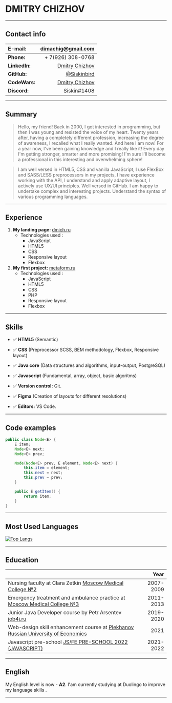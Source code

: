 # DMITRY CHIZHOV

***

## Contact info

|**E-mail:**|[dimachig@gmail.com](mailto:dimachig@gmail.com)|
| :- | -: | 
|**Phone:**| + 7(926) 308-0768|
|**LinkedIn:**|[Dmitry Chizhov](https://www.linkedin.com/in/drchig/)|
|**GitHub:**|[@Siskinbird](https://github.com/Siskinbird)|
|**CodeWars:**|[Dmitry Chizhov](https://www.codewars.com/users/Siskinbird)|
|**Discord:**|Siskin#1408|

***

## Summary

   >Hello, my friend! Back in 2000, I got interested in programming, but then I was young and resisted the voice of my heart. Twenty years after, having a completely different profession, increasing the degree of awareness, I recalled what I really wanted. And here I am now! For a year now, I've been gaining knowledge and I really like it! Every day I'm getting stronger, smarter and more promising! I'm sure I'll become a professional in this interesting and overwhelming sphere!

   >I am well versed in HTML5, CSS and vanilla JavaScript, I use FlexBox and SASS/LESS preprocessors in my projects, I have experience working with the API, I understand and apply adaptive layout, I actively use UX/UI principles. Well versed in GitHub. I am happy to undertake complex and interesting projects. Understand the syntax of various programming languages. 

***

## Experience

1. **My landing page:** [dmich.ru](https://dmich.ru/)
    * Technologies used : 
        - JavaScript
        - HTML5
        - CSS
        - Responsive layout
        - Flexbox
2. **My first project:** [metaform.ru](https://www.metaform.ru/)
    * Technologies used : 
        - JavaScript
        - HTML5
        - CSS
        - PHP
        - Responsive layout
        - Flexbox

***

## Skills


* ✅ **HTML5** (Semantic)

* ✅ **CSS** (Preprocessor SCSS, BEM methodology, Flexbox, Responsive layout)

* ✅ **Java core** (Data structures and algorithms, input-output, PostgreSQL)

* ✅ **Javascript** (Fundamental, array, object, basic algoritms)

* ✅ **Version control:** Git.

* ✅ **Figma** (Creation of layouts for different resolutions)

* ✅ **Editors:** VS Code.

***

## Code examples 

``` Java
public class Node<E> {
    E item;
    Node<E> next;
    Node<E> prev;

    Node(Node<E> prev, E element, Node<E> next) {
        this.item = element;
        this.next = next;
        this.prev = prev;
    }

    public E getItem() {
        return item;
    }
}
```

***

## Most Used Languages

[![Top Langs](https://github-readme-stats.vercel.app/api/top-langs/?username=siskinbird&hide=css&layout=compact)](https://github.com/anuraghazra/github-readme-stats)

***

## Education

||**Year**|
| :- | -: |
|Nursing faculty at Clara Zetkin [Moscow Medical College №2](https://med-info.ru/reference/view/562)|2007-2009|
|Emergency treatment and ambulance practice at [Moscow Medical College №3](https://medcollege7.ru/)|2011-2013|
|Junior Java Developer course by Petr Arsentev [job4j.ru](https://job4j.ru)|2019-2020|
|Web-design skill enhancement course at [Plekhanov Russian University of Economics](https://www.rea.ru/)|2021|
|Javascript pre-school [JS/FE PRE-SCHOOL 2022 (JAVASCRIPT)](https://app.rs.school/certificate/3yslpprc)|2021-2022|

***

## English 

My English level is now - **A2**. I'am currently studying at Duolingo to improve my language skills .

***
